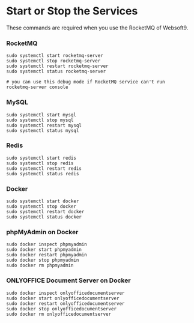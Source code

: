 # Start or Stop the Services

These commands are required when you use the RocketMQ of Websoft9.

### RocketMQ

```shell
sudo systemctl start rocketmq-server
sudo systemctl stop rocketmq-server
sudo systemctl restart rocketmq-server
sudo systemctl status rocketmq-server

# you can use this debug mode if RocketMQ service can't run
rocketmq-server console
```

### MySQL

```shell
sudo systemctl start mysql
sudo systemctl stop mysql
sudo systemctl restart mysql
sudo systemctl status mysql
```

### Redis

```shell
sudo systemctl start redis
sudo systemctl stop redis
sudo systemctl restart redis
sudo systemctl status redis
```

### Docker
```shell
sudo systemctl start docker
sudo systemctl stop docker
sudo systemctl restart docker
sudo systemctl status docker
```

### phpMyAdmin on Docker
```shell
sudo docker inspect phpmyadmin
sudo docker start phpmyadmin
sudo docker restart phpmyadmin
sudo docker stop phpmyadmin
sudo docker rm phpmyadmin
```

### ONLYOFFICE Document Server on Docker
```shell
sudo docker inspect onlyofficedocumentserver
sudo docker start onlyofficedocumentserver
sudo docker restart onlyofficedocumentserver
sudo docker stop onlyofficedocumentserver
sudo docker rm onlyofficedocumentserver
```
